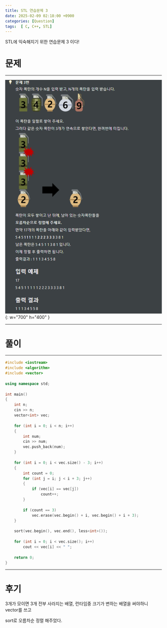 ```yaml
---
title: STL 연습문제 3
date: 2025-02-09 02:18:00 +0900
categories: [Question]  
tags:  [ C, C++, STL]
---
```


STL에 익숙해지기 위한 연습문제 3 이다!

# 문제   
---------------------------------------
![Desktop View](/assets/img/stl3.png){: w="700" h="400" }

---------------------------------------

# 풀이
---------------------------------------
```c++
#include <iostream>
#include <algorithm>
#include <vector>

using namespace std;

int main()
{
    int n;
    cin >> n;
    vector<int> vec;
    
    for (int i = 0; i < n; i++)
    {
        int num;
        cin >> num;
        vec.push_back(num);
    }
    
    for (int i = 0; i < vec.size() - 3; i++)
    {
        int count = 0;
        for (int j = i; j < i + 3; j++)
        {
        	if (vec[i] == vec[j])
        	    count++;
        }
        
        if (count == 3)
            vec.erase(vec.begin() + i, vec.begin() + i + 3);
    }
    
    sort(vec.begin(), vec.end(), less<int>());
    
    for (int i = 0; i < vec.size(); i++)
        cout << vec[i] << " ";
    
    return 0;
}
````

---------------------------------------

# 후기

3개가 모이면 3개 전부 사라지는 배열, 런타임중 크기가 변하는 배열을 써야하니 vector를 쓰고

sort로 오름차순 정렬 해주었다.
